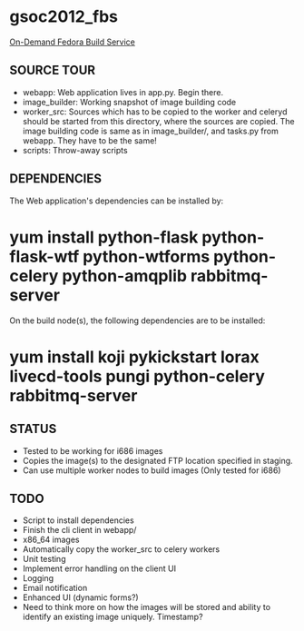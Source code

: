 gsoc2012_fbs
============

[On-Demand Fedora Build Service](http://www.google-melange.com/gsoc/project/google/gsoc2012/amitsaha/24001)

SOURCE TOUR
-----------

+ webapp: Web application lives in app.py. Begin there.
+ image_builder: Working snapshot of image building code
+ worker_src: Sources which has to be copied to the worker and celeryd should be started from this directory, where the sources are copied. The image building code is same as in image_builder/, and tasks.py from webapp. They have to be the same!
+ scripts: Throw-away scripts

DEPENDENCIES
------------

The Web application's dependencies can be installed by:

# yum install python-flask python-flask-wtf python-wtforms python-celery python-amqplib rabbitmq-server

On the build node(s), the following dependencies are to be installed:

# yum install koji pykickstart lorax livecd-tools pungi python-celery rabbitmq-server


STATUS
------

+ Tested to be working for i686 images
+ Copies the image(s) to the designated FTP location specified in staging.
+ Can use multiple worker nodes to build images (Only tested for i686)


TODO
----

+ Script to install dependencies
+ Finish the cli client in webapp/
+ x86_64 images
+ Automatically copy the worker_src to celery workers
+ Unit testing 
+ Implement error handling on the client UI
+ Logging
+ Email notification
+ Enhanced UI (dynamic forms?)
+ Need to think more on how the images will be stored and ability to identify
  an existing image uniquely. Timestamp?